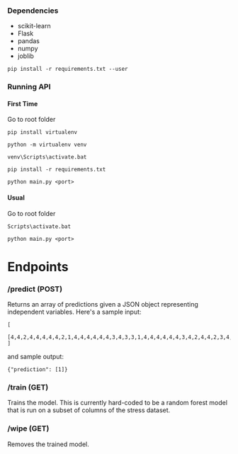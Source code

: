 
### Dependencies
- scikit-learn
- Flask
- pandas
- numpy
- joblib

```
pip install -r requirements.txt --user
```

### Running API

#### First Time
Go to root folder 

```
pip install virtualenv
```

```
python -m virtualenv venv 
```

```
venv\Scripts\activate.bat
```

```
pip install -r requirements.txt
```

```
python main.py <port>
```

#### Usual
Go to root folder 

```
Scripts\activate.bat 
```

```
python main.py <port>
```

# Endpoints
### /predict (POST)
Returns an array of predictions given a JSON object representing independent variables. Here's a sample input:
```
[
    [4,4,2,4,4,4,4,4,2,1,4,4,4,4,4,4,3,4,3,3,1,4,4,4,4,4,4,3,4,2,4,4,2,3,4,4,1,2,4,3,4,4,2,3,2,2,16,12,1,10,2,1,2]
]
```

and sample output:
```
{"prediction": [1]}
```


### /train (GET)
Trains the model. This is currently hard-coded to be a random forest model that is run on a subset of columns of the stress dataset.

### /wipe (GET)
Removes the trained model.
